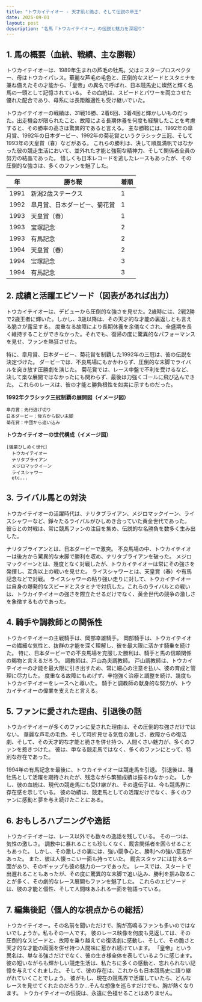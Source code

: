 ```yaml
---
title: "トウカイテイオー - 天才肌と脆さ、そして伝説の帝王"
date: 2025-09-01
layout: post
description: "名馬『トウカイテイオー』の伝説と魅力を深堀り"
---
```


## 1. 馬の概要（血統、戦績、主な勝鞍）

トウカイテイオーは、1989年生まれの芦毛の牡馬。父はミスタープロスペクター、母はトウカイパレス。華麗な芦毛の毛色と、圧倒的なスピードとスタミナを兼ね備えたその才能から、「皇帝」の異名で呼ばれ、日本競馬史に燦然と輝く名馬の一頭として記憶されている。  その血統は、スピードとパワーを両立させた優れた配合であり、母系には長距離適性も受け継いでいた。

トウカイテイオーの戦績は、31戦16勝、2着6回、3着4回と輝かしいものだった。出走機会が限られたこと、故障による長期休養を何度も経験したことを考慮すると、その勝率の高さは驚異的であると言える。  主な勝鞍には、1992年の皐月賞、1992年の日本ダービー、1992年の菊花賞というクラシック三冠、そして1993年の天皇賞（春）などがある。  これらの勝利は、決して順風満帆ではなかった彼の競走生活において、並外れた才能と強靭な精神力、そして関係者全員の努力の結晶であった。  惜しくも日本レコードを逃したレースもあったが、その圧倒的な強さは、多くのファンを魅了した。

| 年 | 勝ち鞍                                   | 着順 |
|---|-----------------------------------------|-------|
| 1991 | 新潟2歳ステークス                         | 1     |
| 1992 | 皐月賞、日本ダービー、菊花賞                | 1     |
| 1993 | 天皇賞（春）                               | 1     |
| 1993 | 宝塚記念                                   | 2     |
| 1993 | 有馬記念                                   | 2     |
| 1994 | 天皇賞（春）                               | 2     |
| 1994 | 宝塚記念                                   | 3     |
| 1994 | 有馬記念                                   | 3     |


## 2. 成績と活躍エピソード（図表があれば出力）

トウカイテイオーは、デビューから圧倒的な強さを見せた。2歳時には、2戦2勝で2歳王者に輝いた。しかし、3歳以降は、その天才的な才能の裏返しとも言える脆さが露呈する。  度重なる故障により長期休養を余儀なくされ、全盛期を長く維持することができなかった。それでも、復帰の度に驚異的なパフォーマンスを見せ、ファンを熱狂させた。

特に、皐月賞、日本ダービー、菊花賞を制覇した1992年の三冠は、彼の伝説を決定づけた。  ダービーでは、不良馬場にもかかわらず、圧倒的な末脚でライバルを突き放す圧勝劇を演じた。  菊花賞では、レース中盤で不利を受けるなど、決して楽な展開ではなかったにも関わらず、最後は力強くゴールに飛び込んできた。  これらのレースは、彼の才能と勝負根性を如実に示すものだった。


**1992年クラシック三冠制覇の展開図（イメージ図）**

```
皐月賞：先行逃げ切り
日本ダービー：後方から鋭い末脚
菊花賞：中団から追い込み
```

**トウカイテイオーの世代構成（イメージ図）**

```
[強豪ひしめく世代]
  トウカイテイオー
  ナリタブライアン
  メジロマックイーン
  ライスシャワー
  etc...
```


## 3. ライバル馬との対決

トウカイテイオーの活躍時代は、ナリタブライアン、メジロマックイーン、ライスシャワーなど、錚々たるライバルがひしめき合っていた黄金世代であった。  彼らとの対戦は、常に競馬ファンの注目を集め、伝説的な名勝負を数多く生み出した。

ナリタブライアンとは、日本ダービーで激突。  不良馬場の中、トウカイテイオーは後方から驚異的な末脚で勝利を収め、ナリタブライアンを破った。  メジロマックイーンとは、幾度となく対戦したが、トウカイテイオーは常にその強さを発揮し、互角以上の戦いを見せた。  ライスシャワーとは、天皇賞（春）や有馬記念などで対戦。  ライスシャワーの粘り強い走りに対して、トウカイテイオーは自身の爆発的なスピードとスタミナで対抗した。これらのライバルとの戦いは、トウカイテイオーの強さを際立たせるだけでなく、黄金世代の競争の激しさを象徴するものであった。


## 4. 騎手や調教師との関係性

トウカイテイオーの主戦騎手は、岡部幸雄騎手。  岡部騎手は、トウカイテイオーの繊細な気性と、抜群の才能を深く理解し、彼を最大限に活かす騎乗を続けた。  特に、日本ダービーでの不良馬場を克服した勝利は、騎手と馬の信頼関係の賜物と言えるだろう。  調教師は、戸山為夫調教師。  戸山調教師は、トウカイテイオーの才能を最大限に引き出すため、常に細心の注意を払い、彼の育成と管理に尽力した。  度重なる故障にもめげず、辛抱強く治療と調整を続け、幾度もトウカイテイオーをレースへと導いた。  騎手と調教師の献身的な努力が、トウカイテイオーの偉業を支えたと言える。


## 5. ファンに愛された理由、引退後の話

トウカイテイオーが多くのファンに愛された理由は、その圧倒的な強さだけではない。  華麗な芦毛の毛色、そして時折見せる気性の激しさ、故障からの復活劇、そして、その天才的な才能と脆さを併せ持つ、人間くさい魅力が、多くのファンを惹きつけた。  彼は、単なる競走馬ではなく、多くのファンにとって、特別な存在であった。

1994年の有馬記念を最後に、トウカイテイオーは競走馬を引退。  引退後は、種牡馬として活躍を期待されたが、残念ながら繁殖成績は振るわなかった。  しかし、彼の血統は、現代の競走馬にも受け継がれ、その遺伝子は、今も競馬界に存在感を示している。  彼の功績は、競走馬としての活躍だけでなく、多くのファンに感動と夢を与え続けたことにある。


## 6. おもしろハプニングや逸話

トウカイテイオーは、レース以外でも数々の逸話を残している。  その一つは、気性の激しさ。  調教中に暴れることも珍しくなく、厩舎関係者を困らせることもあった。  しかし、その激しさの裏には、強い闘争心と、勝利への強い意志があった。  また、彼は人懐っこい一面も持っていた。  厩舎スタッフには甘える一面があり、そのギャップも彼の魅力の一つであった。  レースでは、スタートで出遅れることもあったが、その度に驚異的な末脚で追い込み、勝利を掴み取ることが多く、その劇的なレース展開もファンを魅了した。  これらのエピソードは、彼の才能と個性、そして人間味あふれる一面を物語っている。


## 7. 編集後記（個人的な視点からの総括）

トウカイテイオー。その名前を聞いただけで、胸が高鳴るファンも多いのではないでしょうか。私もその一人です。  彼のレース映像を何度も見返しては、その圧倒的なスピードと、故障を乗り越えての復活劇に感動し、そして、その脆さと天才的な才能の両面を併せ持つ人間味に惹かれ続けています。  「皇帝」という異名は、単なる強さだけでなく、彼の生き様全体を表しているように感じます。  彼の短いながらも輝かしい競走生活は、私たちに多くの感動と、忘れられない記憶を与えてくれました。  そして、彼の存在は、これからも日本競馬史に語り継がれていくことでしょう。  彼がもし、現在の競馬界で活躍していたら、どんなレースを見せてくれたのだろうか…そんな想像を巡らすだけでも、胸が熱くなります。  トウカイテイオーの伝説は、永遠に色褪せることはありません。
